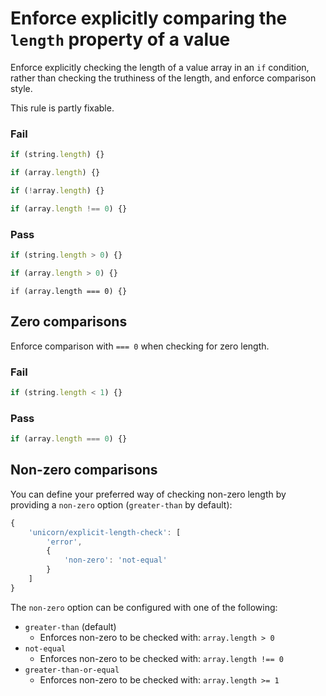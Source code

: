 # Enforce explicitly comparing the `length` property of a value

Enforce explicitly checking the length of a value array in an `if` condition, rather than checking the truthiness of the length, and enforce comparison style.

This rule is partly fixable.

### Fail

```js
if (string.length) {}
```

```js
if (array.length) {}
```

```js
if (!array.length) {}
```

```js
if (array.length !== 0) {}
```
### Pass

```js
if (string.length > 0) {}
```

```js
if (array.length > 0) {}
```

```
if (array.length === 0) {}
```

## Zero comparisons

Enforce comparison with `=== 0` when checking for zero length.

### Fail

```js
if (string.length < 1) {}
```

### Pass

```js
if (array.length === 0) {}
```


## Non-zero comparisons

You can define your preferred way of checking non-zero length by providing a `non-zero` option (`greater-than` by default):

```js
{
	'unicorn/explicit-length-check': [
		'error',
		{
			'non-zero': 'not-equal'
		}
	]
}
```

The `non-zero` option can be configured with one of the following:

- `greater-than` (default)
	- Enforces non-zero to be checked with: `array.length > 0`
- `not-equal`
	- Enforces non-zero to be checked with: `array.length !== 0`
- `greater-than-or-equal`
	- Enforces non-zero to be checked with: `array.length >= 1`
